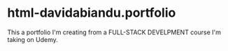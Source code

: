 # html-davidabiandu.portfolio
This a portfolio I'm creating from a FULL-STACK DEVELPMENT course I'm taking on Udemy.
